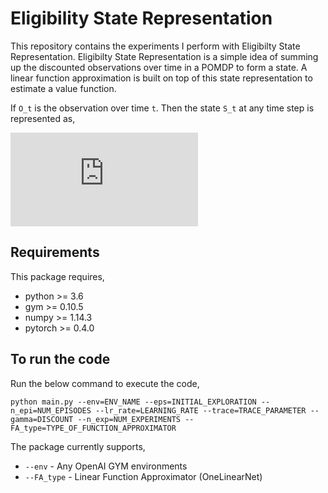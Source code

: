 # Eligibility State Representation
This repository contains the experiments I perform with Eligibilty State Representation.
Eligibilty State Representation is a simple idea of summing up the discounted observations over time in a POMDP to form a state. A linear function approximation is built on top of this state representation to estimate a value function.

If `O_t` is the observation over time `t`. Then the state `S_t` at any time step is represented as,

![State equation](https://latex.codecogs.com/gif.latex?S_t%20%3D%20%5Csum_%7Bi%3D0%7D%5E%7Bt%7D%20%5Clambda%5E%7Bt-i%7D%20O_i)
  
## Requirements
This package requires,
* python >= 3.6
* gym >= 0.10.5
* numpy >= 1.14.3
* pytorch >= 0.4.0

## To run the code
Run the below command to execute the code,
```
python main.py --env=ENV_NAME --eps=INITIAL_EXPLORATION --n_epi=NUM_EPISODES --lr_rate=LEARNING_RATE --trace=TRACE_PARAMETER --gamma=DISCOUNT --n_exp=NUM_EXPERIMENTS --FA_type=TYPE_OF_FUNCTION_APPROXIMATOR
```
The package currently supports,
* `--env` - Any OpenAI GYM environments
* `--FA_type` - Linear Function Approximator (OneLinearNet)